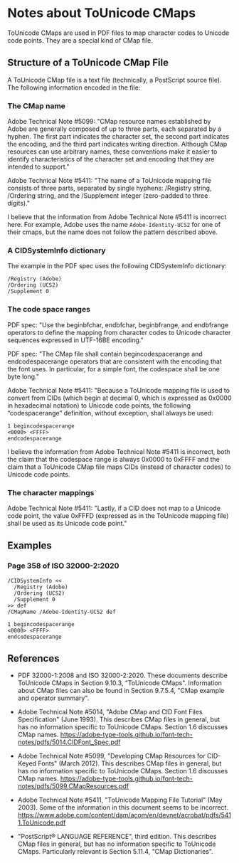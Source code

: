 # Notes about ToUnicode CMaps

ToUnicode CMaps are used in PDF files to map character codes to Unicode
code points.  They are a special kind of CMap file.

## Structure of a ToUnicode CMap File

A ToUnicode CMap file is a text file (technically, a PostScript source file).
The following information encoded in the file:

### The CMap name

Adobe Technical Note #5099: "CMap resource names established by Adobe are
generally composed of up to three parts, each separated by a hyphen. The first
part indicates the character set, the second part indicates the encoding, and
the third part indicates writing direction. Although CMap resources can use
arbitrary names, these conventions make it easier to identify characteristics
of the character set and encoding that they are intended to support."

Adobe Technical Note #5411: "The name of a ToUnicode mapping file consists of
three parts, separated by single hyphens: /Registry string, /Ordering string,
and the /Supplement integer (zero-padded to three digits)."

I believe that the information from Adobe Technical Note #5411 is incorrect
here.  For example, Adobe uses the name `Adobe-Identity-UCS2` for one of
their cmaps, but the name does not follow the pattern described above.

### A CIDSystemInfo dictionary

The example in the PDF spec uses the following CIDSystemInfo dictionary:

```
/Registry (Adobe)
/Ordering (UCS2)
/Supplement 0
```

### The code space ranges

PDF spec: "Use the beginbfchar, endbfchar, beginbfrange, and endbfrange
operators to define the mapping from character codes to Unicode character
sequences expressed in UTF-16BE encoding."

PDF spec: "The CMap file shall contain begincodespacerange and endcodespacerange
operators that are consistent with the encoding that the font uses. In
particular, for a simple font, the codespace shall be one byte long."

Adobe Technical Note #5411: "Because a ToUnicode mapping file is used to
convert from CIDs (which begin at decimal 0, which is expressed as 0x0000 in
hexadecimal notation) to Unicode code points, the following “codespacerange”
definition, without exception, shall always be used:

```
1 begincodespacerange
<0000> <FFFF>
endcodespacerange
```

I believe the information from Adobe Technical Note #5411 is incorrect, both
the claim that the codespace range is always 0x0000 to 0xFFFF and the claim
that a ToUnicode CMap file maps CIDs (instead of character codes) to Unicode
code points.

### The character mappings

Adobe Technical Note #5411: "Lastly, if a CID does not map to a Unicode code
point, the value 0xFFFD (expressed as <FFFD> in the ToUnicode mapping file)
shall be used as its Unicode code point."

## Examples

### Page 358 of ISO 32000-2:2020

```
/CIDSystemInfo <<
  /Registry (Adobe)
  /Ordering (UCS2)
  /Supplement 0
>> def
/CMapName /Adobe-Identity-UCS2 def

1 begincodespacerange
<0000> <FFFF>
endcodespacerange
```

## References

- PDF 32000-1:2008 and ISO 32000-2:2020.
  These documents describe ToUnicode CMaps in Section 9.10.3, "ToUnicode CMaps".
  Information about CMap files can also be found in Section 9.7.5.4, "CMap example and operator summary".

- Adobe Technical Note #5014, "Adobe CMap and CID Font Files Specification" (June 1993).
  This describes CMap files in general, but has no information specific to ToUnicode CMaps.
  Section 1.6 discusses CMap names.
  https://adobe-type-tools.github.io/font-tech-notes/pdfs/5014.CIDFont_Spec.pdf

- Adobe Technical Note #5099, "Developing CMap Resources for CID-Keyed Fonts" (March 2012).
  This describes CMap files in general, but has no information specific to ToUnicode CMaps.
  Section 1.6 discusses CMap names.
  https://adobe-type-tools.github.io/font-tech-notes/pdfs/5099.CMapResources.pdf

- Adobe Technical Note #5411, "ToUnicode Mapping File Tutorial" (May 2003).
  Some of the information in this document seems to be incorrect.
  https://www.adobe.com/content/dam/acom/en/devnet/acrobat/pdfs/5411.ToUnicode.pdf

- "PostScript® LANGUAGE REFERENCE", third edition.
  This describes CMap files in general, but has no information specific to ToUnicode CMaps.
  Particularly relevant is Section 5.11.4, "CMap Dictionaries".
